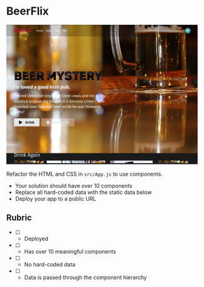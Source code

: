 # BeerFlix

![Beerflix demo](./beerflix.png)

Refactor the HTML and CSS in `src/App.js` to use components.

* Your solution should have over 10 components
* Replace all hard-coded data with the static data below
* Deploy your app to a public URL

## Rubric

* [ ] - Deployed
* [ ] - Has over 10 meaningful components
* [ ] - No hard-coded data
* [ ] - Data is passed through the component hierarchy
